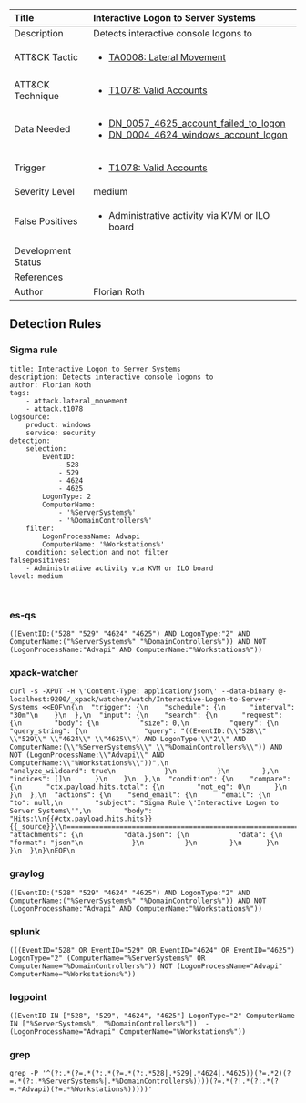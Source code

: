 | Title                | Interactive Logon to Server Systems                                                                                                                                                 |
|:---------------------|:------------------------------------------------------------------------------------------------------------------------------------------------------------|
| Description          | Detects interactive console logons to                                                                                                                                           |
| ATT&amp;CK Tactic    | <ul><li>[TA0008: Lateral Movement](https://attack.mitre.org/tactics/TA0008)</li></ul>  |
| ATT&amp;CK Technique | <ul><li>[T1078: Valid Accounts](https://attack.mitre.org/techniques/T1078)</li></ul>                             |
| Data Needed          | <ul><li>[DN_0057_4625_account_failed_to_logon](../Data_Needed/DN_0057_4625_account_failed_to_logon.md)</li><li>[DN_0004_4624_windows_account_logon](../Data_Needed/DN_0004_4624_windows_account_logon.md)</li></ul>                                                         |
| Trigger              | <ul><li>[T1078: Valid Accounts](../Triggers/T1078.md)</li></ul>  |
| Severity Level       | medium                                                                                                                                                 |
| False Positives      | <ul><li>Administrative activity via KVM or ILO board</li></ul>                                                                  |
| Development Status   |                                                                                                                                                 |
| References           | <ul></ul>                                                          |
| Author               | Florian Roth                                                                                                                                                |


## Detection Rules

### Sigma rule

```
title: Interactive Logon to Server Systems
description: Detects interactive console logons to 
author: Florian Roth
tags:
    - attack.lateral_movement
    - attack.t1078
logsource:
    product: windows
    service: security
detection:
    selection:
        EventID:
            - 528
            - 529
            - 4624
            - 4625
        LogonType: 2
        ComputerName:
            - '%ServerSystems%'
            - '%DomainControllers%'
    filter:
        LogonProcessName: Advapi
        ComputerName: '%Workstations%'
    condition: selection and not filter
falsepositives:
    - Administrative activity via KVM or ILO board
level: medium



```





### es-qs
    
```
((EventID:("528" "529" "4624" "4625") AND LogonType:"2" AND ComputerName:("%ServerSystems%" "%DomainControllers%")) AND NOT (LogonProcessName:"Advapi" AND ComputerName:"%Workstations%"))
```


### xpack-watcher
    
```
curl -s -XPUT -H \'Content-Type: application/json\' --data-binary @- localhost:9200/_xpack/watcher/watch/Interactive-Logon-to-Server-Systems <<EOF\n{\n  "trigger": {\n    "schedule": {\n      "interval": "30m"\n    }\n  },\n  "input": {\n    "search": {\n      "request": {\n        "body": {\n          "size": 0,\n          "query": {\n            "query_string": {\n              "query": "((EventID:(\\"528\\" \\"529\\" \\"4624\\" \\"4625\\") AND LogonType:\\"2\\" AND ComputerName:(\\"%ServerSystems%\\" \\"%DomainControllers%\\")) AND NOT (LogonProcessName:\\"Advapi\\" AND ComputerName:\\"%Workstations%\\"))",\n              "analyze_wildcard": true\n            }\n          }\n        },\n        "indices": []\n      }\n    }\n  },\n  "condition": {\n    "compare": {\n      "ctx.payload.hits.total": {\n        "not_eq": 0\n      }\n    }\n  },\n  "actions": {\n    "send_email": {\n      "email": {\n        "to": null,\n        "subject": "Sigma Rule \'Interactive Logon to Server Systems\'",\n        "body": "Hits:\\n{{#ctx.payload.hits.hits}}{{_source}}\\n================================================================================\\n{{/ctx.payload.hits.hits}}",\n        "attachments": {\n          "data.json": {\n            "data": {\n              "format": "json"\n            }\n          }\n        }\n      }\n    }\n  }\n}\nEOF\n
```


### graylog
    
```
((EventID:("528" "529" "4624" "4625") AND LogonType:"2" AND ComputerName:("%ServerSystems%" "%DomainControllers%")) AND NOT (LogonProcessName:"Advapi" AND ComputerName:"%Workstations%"))
```


### splunk
    
```
(((EventID="528" OR EventID="529" OR EventID="4624" OR EventID="4625") LogonType="2" (ComputerName="%ServerSystems%" OR ComputerName="%DomainControllers%")) NOT (LogonProcessName="Advapi" ComputerName="%Workstations%"))
```


### logpoint
    
```
((EventID IN ["528", "529", "4624", "4625"] LogonType="2" ComputerName IN ["%ServerSystems%", "%DomainControllers%"])  -(LogonProcessName="Advapi" ComputerName="%Workstations%"))
```


### grep
    
```
grep -P '^(?:.*(?=.*(?:.*(?=.*(?:.*528|.*529|.*4624|.*4625))(?=.*2)(?=.*(?:.*%ServerSystems%|.*%DomainControllers%))))(?=.*(?!.*(?:.*(?=.*Advapi)(?=.*%Workstations%)))))'
```



